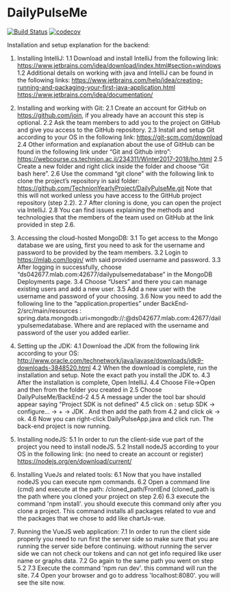 
# DailyPulseMe
[![Build Status](https://travis-ci.org/TechnionYearlyProject/DailyPulseMe.svg?branch=master)](https://travis-ci.org/TechnionYearlyProject/DailyPulseMe)
[![codecov](https://codecov.io/gh/TechnionYearlyProject/DailyPulseMe/branch/master/graph/badge.svg)](https://codecov.io/gh/TechnionYearlyProject/DailyPulseMe)



Installation and setup explanation for the backend:

1. Installing IntelliJ: 
	1.1 Download and install IntelliJ from the following link: 
	https://www.jetbrains.com/idea/download/index.html#section=windows
	1.2 Additional details on working with java and IntelliJ can be found in the following links:
	https://www.jetbrains.com/help/idea/creating-running-and-packaging-your-first-java-application.html
	https://www.jetbrains.com/idea/documentation/

2. Installing and working with Git:
	2.1 Create an account for GitHub on https://github.com/join, if you already have an account this step is optional.
	2.2 Ask the team members to add you to the project on GitHub and give you access to the GitHub repository.
	2.3 Install and setup Git according to your OS in the following link:
	https://git-scm.com/download
	2.4 Other information and explanation about the use of GitHub can be found in the following link under “Git and Github intro”:
	https://webcourse.cs.technion.ac.il/234311/Winter2017-2018/ho.html
	2.5 Create a new folder and right click inside the folder and choose “Git bash here”.
	2.6 Use the command “git clone” with the following link to clone the project’s repository in said folder:
	https://github.com/TechnionYearlyProject/DailyPulseMe.git
	Note that this will not worked unless you have access to the GitHub project repository (step 2.2).
	2.7 After cloning is done, you can open the project via IntelliJ.
	2.8 You can find issues explaining the methods and technologies that the members of the team used on GitHub at the link provided in step 2.6.

3. Accessing the cloud-hosted MongoDB:
	3.1 To get access to the Mongo database we are using, first you need to ask for the username and password to be provided by the team members.
	3.2 Login to https://mlab.com/login/ with said provided username and password.
	3.3 After logging in successfully, choose “ds042677.mlab.com:42677/dailypulsemedatabase” in the MongoDB Deployments page.
	3.4 Choose “Users” and there you can manage existing users and add a new user.
	3.5 Add a new user with the username and password of your choosing.
	3.6 Now you need to add the following line to the “application.properties” under BackEnd-2/src/main/resources :
	spring.data.mongodb.uri=mongodb://<dbuser>:<dbpassword>@ds042677.mlab.com:42677/dailypulsemedatabase.
	Where <dbuser> and <dbpassword> are replaced with the username and password of the user you added earlier.

4. Setting up the JDK:
	4.1 Download the JDK from the following link according to your OS:
	http://www.oracle.com/technetwork/java/javase/downloads/jdk9-downloads-3848520.html
	4.2 When the download is complete, run the installation and setup. Note the exact path you install the JDK to.
	4.3 After the installation is complete, Open IntelliJ.
	4.4 Choose File->Open and then from the folder you created in 2.5 Choose DailyPulseMe/BackEnd-2
	4.5 A message under the tool bar should appear saying "Project SDK is not defined"
	4.5 click on : setup SDK -> configure... -> + -> JDK . And then add the path from 4.2 and click ok -> ok.
	4.6 Now you can right-click DailyPulseApp.java and click run. The back-end project is now running.

5. Installing nodeJS:
	5.1 In order to run the client-side vue part of the project you need to install nodeJS. 
	5.2 Install nodeJS according to your OS in the following link: (no need to create an account or register)
	https://nodejs.org/en/download/current/

6. Installing VueJs and related tools:
	6.1 Now that you have installed nodeJS you can execute npm commands.
	6.2 Open a command line (cmd) and execute at the path: /cloned_path/FrontEnd (cloned_path is the path where you cloned your project on step 2.6)
	6.3 execute the command 'npm install'. you should execute this command only after you clone a project.
	     This command installs all packages related to vue and the packages that we chose to add like chartJs-vue.
	
 7. Running the VueJS web application:
	7.1 In order to run the client side properly you need to run first the server side so make sure that 
	      you are running the server side before continuing. without running the server side we can not check
	      our tokens and can not get info required like user name or graphs data.
	7.2 Go again to the same path you went on step 5.2
	7.3 Execute the command 'npm run dev'. this command will run the site.
	7.4 Open your browser and go to address 'localhost:8080'. you will see the site now.

